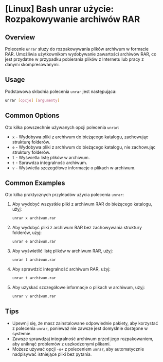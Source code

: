 # [Linux] Bash unrar użycie: Rozpakowywanie archiwów RAR

## Overview
Polecenie `unrar` służy do rozpakowywania plików archiwum w formacie RAR. Umożliwia użytkownikom wydobywanie zawartości archiwów RAR, co jest przydatne w przypadku pobierania plików z Internetu lub pracy z danymi skompresowanymi.

## Usage
Podstawowa składnia polecenia `unrar` jest następująca:

```bash
unrar [opcje] [argumenty]
```

## Common Options
Oto kilka powszechnie używanych opcji polecenia `unrar`:

- `x` - Wydobywa pliki z archiwum do bieżącego katalogu, zachowując strukturę folderów.
- `e` - Wydobywa pliki z archiwum do bieżącego katalogu, nie zachowując struktury folderów.
- `l` - Wyświetla listę plików w archiwum.
- `t` - Sprawdza integralność archiwum.
- `v` - Wyświetla szczegółowe informacje o plikach w archiwum.

## Common Examples
Oto kilka praktycznych przykładów użycia polecenia `unrar`:

1. Aby wydobyć wszystkie pliki z archiwum RAR do bieżącego katalogu, użyj:

   ```bash
   unrar x archiwum.rar
   ```

2. Aby wydobyć pliki z archiwum RAR bez zachowywania struktury folderów, użyj:

   ```bash
   unrar e archiwum.rar
   ```

3. Aby wyświetlić listę plików w archiwum RAR, użyj:

   ```bash
   unrar l archiwum.rar
   ```

4. Aby sprawdzić integralność archiwum RAR, użyj:

   ```bash
   unrar t archiwum.rar
   ```

5. Aby uzyskać szczegółowe informacje o plikach w archiwum, użyj:

   ```bash
   unrar v archiwum.rar
   ```

## Tips
- Upewnij się, że masz zainstalowane odpowiednie pakiety, aby korzystać z polecenia `unrar`, ponieważ nie zawsze jest domyślnie dostępne w systemie.
- Zawsze sprawdzaj integralność archiwum przed jego rozpakowaniem, aby uniknąć problemów z uszkodzonymi plikami.
- Możesz używać opcji `-o+` z poleceniem `unrar`, aby automatycznie nadpisywać istniejące pliki bez pytania.
